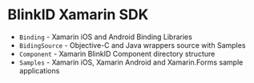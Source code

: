 # BlinkID Xamarin SDK

* `Binding` - Xamarin iOS and Android Binding Libraries
* `BidingSource` - Objective-C and Java wrappers source with Samples 
* `Component` - Xamarin BlinkID Component directory structure
* `Samples` - Xamarin iOS, Xamarin Android and Xamarin.Forms sample applications
